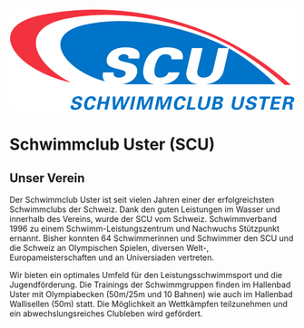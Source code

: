 ![Schwimmclub Uster (SCU)](../assets/scu-logo.png)

# Schwimmclub Uster (SCU)

## Unser Verein
Der Schwimmclub Uster ist seit vielen Jahren einer der erfolgreichsten Schwimmclubs der Schweiz. Dank den guten Leistungen im Wasser und innerhalb des Vereins, wurde der SCU vom Schweiz. Schwimmverband 1996 zu einem Schwimm-Leistungszentrum und Nachwuchs Stützpunkt ernannt. Bisher konnten 64 Schwimmerinnen und Schwimmer den SCU und die Schweiz an Olympischen Spielen, diversen Welt-, Europameisterschaften und an Universiaden vertreten.

Wir bieten ein optimales Umfeld für den Leistungsschwimmsport und die Jugendförderung. Die Trainings der Schwimmgruppen finden im Hallenbad Uster mit Olympiabecken (50m/25m und 10 Bahnen) wie auch im Hallenbad Wallisellen (50m) statt. Die Möglichkeit an Wettkämpfen teilzunehmen und ein abwechslungsreiches Clubleben wird gefördert.

